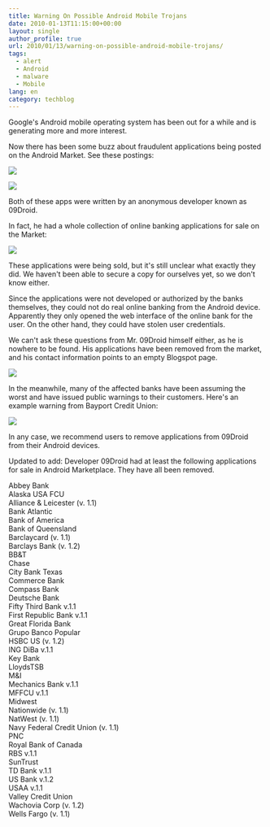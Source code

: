 ```yaml
---
title: Warning On Possible Android Mobile Trojans
date: 2010-01-13T11:15:00+00:00
layout: single
author_profile: true
url: 2010/01/13/warning-on-possible-android-mobile-trojans/
tags:
  - alert
  - Android
  - malware
  - Mobile
lang: en
category: techblog
---
```

Google's Android mobile operating system has been out for a while and is generating more and more interest.

Now there has been some buzz about fraudulent applications being posted on the Android Market. See these postings:

[![](http://2.bp.blogspot.com/_vaUVXcmC3OI/S02jXJb23CI/AAAAAAAAAnA/xEpUkZK-kaw/s640/09droid1.png)](http://2.bp.blogspot.com/_vaUVXcmC3OI/S02jXJb23CI/AAAAAAAAAnA/xEpUkZK-kaw/s1600-h/09droid1.png)

[![](http://4.bp.blogspot.com/_vaUVXcmC3OI/S02jX7B1zXI/AAAAAAAAAnI/Q0WgX1ZwG20/s640/09droid2.png)](http://4.bp.blogspot.com/_vaUVXcmC3OI/S02jX7B1zXI/AAAAAAAAAnI/Q0WgX1ZwG20/s1600-h/09droid2.png)

Both of these apps were written by an anonymous developer known as 09Droid.

In fact, he had a whole collection of online banking applications for sale on the Market:

[![](http://3.bp.blogspot.com/_vaUVXcmC3OI/S02jZcQaptI/AAAAAAAAAnQ/7ZY8ebUjKgk/s640/09droid3.jpg)](http://3.bp.blogspot.com/_vaUVXcmC3OI/S02jZcQaptI/AAAAAAAAAnQ/7ZY8ebUjKgk/s1600-h/09droid3.jpg)

These applications were being sold, but it's still unclear what exactly they did. We haven't been able to secure a copy for ourselves yet, so we don't know either.

Since the applications were not developed or authorized by the banks themselves, they could not do real online banking from the Android device. Apparently they only opened the web interface of the online bank for the user. On the other hand, they could have stolen user credentials.

We can't ask these questions from Mr. 09Droid himself either, as he is nowhere to be found. His applications have been removed from the market, and his contact information points to an empty Blogspot page.

[![](http://2.bp.blogspot.com/_vaUVXcmC3OI/S02jaDR2ZMI/AAAAAAAAAnY/K2y1-roHq2w/s640/09droid4.png)](http://2.bp.blogspot.com/_vaUVXcmC3OI/S02jaDR2ZMI/AAAAAAAAAnY/K2y1-roHq2w/s1600-h/09droid4.png)

In the meanwhile, many of the affected banks have been assuming the worst and have issued public warnings to their customers. Here's an example warning from Bayport Credit Union:

[![](http://4.bp.blogspot.com/_vaUVXcmC3OI/S02ja0iN6VI/AAAAAAAAAng/R3aB7gLNhjM/s640/09droid5.png)](http://4.bp.blogspot.com/_vaUVXcmC3OI/S02ja0iN6VI/AAAAAAAAAng/R3aB7gLNhjM/s1600-h/09droid5.png)

In any case, we recommend users to remove applications from 09Droid from their Android devices.

Updated to add: Developer 09Droid had at least the following applications for sale in Android Marketplace. They have all been removed.

Abbey Bank  
Alaska USA FCU  
Alliance & Leicester (v. 1.1)  
Bank Atlantic  
Bank of America  
Bank of Queensland  
Barclaycard (v. 1.1)  
Barclays Bank (v. 1.2)  
BB&T  
Chase  
City Bank Texas  
Commerce Bank  
Compass Bank  
Deutsche Bank  
Fifty Third Bank v.1.1  
First Republic Bank v.1.1  
Great Florida Bank  
Grupo Banco Popular  
HSBC US (v. 1.2)  
ING DiBa v.1.1  
Key Bank  
LloydsTSB  
M&I  
Mechanics Bank v.1.1  
MFFCU v.1.1  
Midwest  
Nationwide (v. 1.1)  
NatWest (v. 1.1)  
Navy Federal Credit Union (v. 1.1)  
PNC  
Royal Bank of Canada  
RBS v.1.1  
SunTrust  
TD Bank v.1.1  
US Bank v.1.2  
USAA v.1.1  
Valley Credit Union  
Wachovia Corp (v. 1.2)  
Wells Fargo (v. 1.1)
